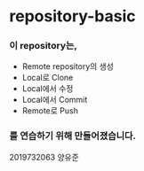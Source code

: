 # repository-basic

### 이 repository는,
* Remote repository의 생성
* Local로 Clone
* Local에서 수정
* Local에서 Commit
* Remote로 Push
### 를 연습하기 위해 만들어졌습니다.  
2019732063 양유준  
